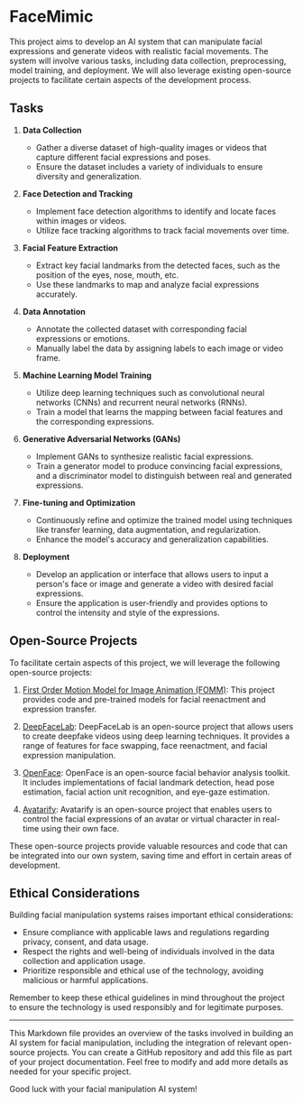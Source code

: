 # FaceMimic

This project aims to develop an AI system that can manipulate facial expressions and generate videos with realistic facial movements. The system will involve various tasks, including data collection, preprocessing, model training, and deployment. We will also leverage existing open-source projects to facilitate certain aspects of the development process.

## Tasks

1. **Data Collection**
   - Gather a diverse dataset of high-quality images or videos that capture different facial expressions and poses.
   - Ensure the dataset includes a variety of individuals to ensure diversity and generalization.

2. **Face Detection and Tracking**
   - Implement face detection algorithms to identify and locate faces within images or videos.
   - Utilize face tracking algorithms to track facial movements over time.

3. **Facial Feature Extraction**
   - Extract key facial landmarks from the detected faces, such as the position of the eyes, nose, mouth, etc.
   - Use these landmarks to map and analyze facial expressions accurately.

4. **Data Annotation**
   - Annotate the collected dataset with corresponding facial expressions or emotions.
   - Manually label the data by assigning labels to each image or video frame.

5. **Machine Learning Model Training**
   - Utilize deep learning techniques such as convolutional neural networks (CNNs) and recurrent neural networks (RNNs).
   - Train a model that learns the mapping between facial features and the corresponding expressions.

6. **Generative Adversarial Networks (GANs)**
   - Implement GANs to synthesize realistic facial expressions.
   - Train a generator model to produce convincing facial expressions, and a discriminator model to distinguish between real and generated expressions.

7. **Fine-tuning and Optimization**
   - Continuously refine and optimize the trained model using techniques like transfer learning, data augmentation, and regularization.
   - Enhance the model's accuracy and generalization capabilities.

8. **Deployment**
   - Develop an application or interface that allows users to input a person's face or image and generate a video with desired facial expressions.
   - Ensure the application is user-friendly and provides options to control the intensity and style of the expressions.

## Open-Source Projects

To facilitate certain aspects of this project, we will leverage the following open-source projects:

1. [First Order Motion Model for Image Animation (FOMM)](https://github.com/AliaksandrSiarohin/first-order-model): This project provides code and pre-trained models for facial reenactment and expression transfer.

2. [DeepFaceLab](https://github.com/iperov/DeepFaceLab): DeepFaceLab is an open-source project that allows users to create deepfake videos using deep learning techniques. It provides a range of features for face swapping, face reenactment, and facial expression manipulation.

3. [OpenFace](https://github.com/TadasBaltrusaitis/OpenFace): OpenFace is an open-source facial behavior analysis toolkit. It includes implementations of facial landmark detection, head pose estimation, facial action unit recognition, and eye-gaze estimation.

4. [Avatarify](https://github.com/alievk/avatarify): Avatarify is an open-source project that enables users to control the facial expressions of an avatar or virtual character in real-time using their own face.

These open-source projects provide valuable resources and code that can be integrated into our own system, saving time and effort in certain areas of development.

## Ethical Considerations

Building facial manipulation systems raises important ethical considerations:
- Ensure compliance with applicable laws and regulations regarding privacy, consent, and data usage.
- Respect the rights and well-being of individuals involved in the data collection and application usage.
- Prioritize responsible and ethical use of the technology, avoiding malicious or harmful applications.

Remember to keep these ethical guidelines in mind throughout the project to ensure the technology is used responsibly and for legitimate purposes.

---

This Markdown file provides an overview of the tasks involved in building an AI system for facial manipulation, including the integration of relevant open-source projects. You can create a GitHub repository and add this file as part of your project documentation. Feel free to modify and add more details as needed for your specific project.

Good luck with your facial manipulation AI system!
